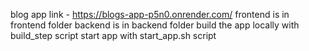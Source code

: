 blog app link - https://blogs-app-p5n0.onrender.com/
frontend is in frontend folder
backend is in backend folder
build the app locally with build_step script
start app with start_app.sh script